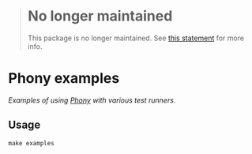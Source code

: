 > # No longer maintained
>
> This package is no longer maintained. See [this statement] for more info.
>
> [this statement]: https://gist.github.com/ezzatron/713a548735febe3d76f8ca831bc895c0

# Phony examples

*Examples of using [Phony] with various test runners.*

[phony]: https://github.com/eloquent/phony

## Usage

    make examples
